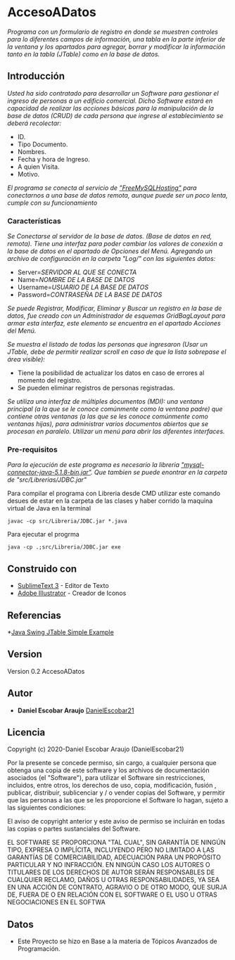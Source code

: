 # AccesoADatos

_Programa con un formulario de registro en donde se muestren controles
para lo diferentes campos de información, una tabla en la parte inferior de la ventana y los
apartados para agregar, borrar y modificar la información tanto en la tabla (JTable) como en
la base de datos._

## Introducción 

_Usted ha sido contratado para desarrollar un Software para gestionar el ingreso de personas a un edificio comercial. Dicho Software estará en capacidad de realizar las acciones básicas para la manipulación de la base de datos (CRUD) de cada persona que ingrese al establecimiento se deberá recolectar:_
* ID.
* Tipo Documento.
* Nombres.
* Fecha y hora de Ingreso.
* A quien Visita.
* Motivo.

_El programa se conecta al servicio de ["FreeMySQLHosting"](https://www.freemysqlhosting.net/) para conectarnos a una base de datos remota, aunque puede ser un poco lenta, cumple con su funcionamiento_

### Características
_Se Conectarse al servidor de la base de datos. (Base de datos en red, remota). Tiene una interfaz para poder cambiar los valores de conexión a la base de datos en el apartado de Opciones del Menú. Agregando un archivo de configuración en la carpeta "Log/" con las siguientes datos:_
* Server=*SERVIDOR AL QUE SE CONECTA*
* Name=*NOMBRE DE LA BASE DE DATOS*
* Username=*USUARIO DE LA BASE DE DATOS*
* Password=*CONTRASEÑA DE LA BASE DE DATOS*

_Se puede Registrar, Modificar, Eliminar y Buscar un registro en la base de datos, fue creado con un Administrador de esquemas GridBagLayout para armar esta interfaz, este elemento se encuentra en el apartado Acciones del Menú._

_Se muestra el listado de todas las personas que ingresaron (Usar un JTable, debe de permitir realizar
scroll en caso de que la lista sobrepase el área visible):_
* Tiene la posibilidad de actualizar los datos en caso de errores al momento del registro.
* Se pueden eliminar registros de personas registradas.

_Se utiliza una interfaz de múltiples documentos (MDI): una ventana principal (a la que se le conoce  comúnmente como la ventana padre) que contiene otras ventanas (a las que se les conoce comúnmente como ventanas hijas), para administrar varios documentos abiertos que se procesan  en paralelo. Utilizar un menú para abrir las diferentes interfaces._


### Pre-requisitos 

_Para la ejecución de este programa es necesario la libreria ["mysql-connector-java-5.1.8-bin.jar"](https://dev.mysql.com/downloads/connector/j/5.1.html). Que tambien se puede enontrar en la carpeta de "src/Librerias/JDBC.jar"_

Para compilar el programa con Libreria desde CMD utilizar este comando desues de estar en la carpeta de las clases y haber corrido la maquina virtual de Java en la terminal
```
javac -cp src/Libreria/JDBC.jar *.java
```
Para ejecutar el progrma 
```
java -cp .;src/Libreria/JDBC.jar exe
```

## Construido con 

* [SublimeText 3](https://www.sublimetext.com/) - Editor de Texto
* [Adobe Illustrator](https://www.adobe.com/mx/products/illustrator.html) - Creador de Iconos


## Referencias
*[Java Swing JTable Simple Example](https://www.codejava.net/java-se/swing/a-simple-jtable-example-for-display)


## Version
Version 0.2 AccesoADatos

## Autor 
* **Daniel Escobar Araujo** [DanielEscobar21](https://github.com/DanielEscobar21)

## Licencia 
Copyright (c) 2020-Daniel Escobar Araujo (DanielEscobar21)

Por la presente se concede permiso, sin cargo, a cualquier persona que obtenga una copia de este software y los archivos de documentación asociados (el "Software"), para utilizar el Software sin restricciones, incluidos, entre otros, los derechos de uso, copia, modificación, fusión , publicar, distribuir, sublicenciar y / o vender copias del Software, y permitir que las personas a las que se les proporcione el Software lo hagan, sujeto a las siguientes condiciones:

El aviso de copyright anterior y este aviso de permiso se incluirán en todas las copias o partes sustanciales del Software.

EL SOFTWARE SE PROPORCIONA "TAL CUAL", SIN GARANTÍA DE NINGÚN TIPO, EXPRESA O IMPLÍCITA, INCLUYENDO PERO NO LIMITADO A LAS GARANTÍAS DE COMERCIABILIDAD, ADECUACIÓN PARA UN PROPÓSITO PARTICULAR Y NO INFRACCIÓN. EN NINGÚN CASO LOS AUTORES O TITULARES DE LOS DERECHOS DE AUTOR SERÁN RESPONSABLES DE CUALQUIER RECLAMO, DAÑOS U OTRAS RESPONSABILIDADES, YA SEA EN UNA ACCIÓN DE CONTRATO, AGRAVIO O DE OTRO MODO, QUE SURJA DE, FUERA DE O EN RELACIÓN CON EL SOFTWARE O EL USO U OTRAS NEGOCIACIONES EN EL SOFTWA

## Datos 

* Este Proyecto se hizo en Base a la materia de Tópicos Avanzados de Programación.


